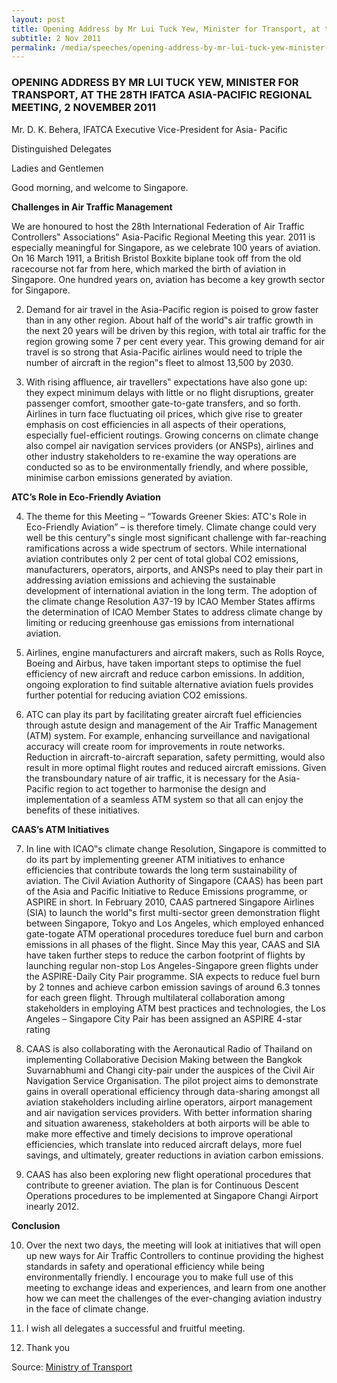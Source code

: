 ```yaml
---
layout: post
title: Opening Address by Mr Lui Tuck Yew, Minister for Transport, at the 28th IFATCA Asia-Pacific Regional Meeting, 2 November 2011
subtitle: 2 Nov 2011
permalink: /media/speeches/opening-address-by-mr-lui-tuck-yew-minister-for-transport-at-the-28th-ifatca-asia-pacific-regional-meeting-2-november-2011
---
```


### OPENING ADDRESS BY MR LUI TUCK YEW, MINISTER FOR TRANSPORT, AT THE 28TH IFATCA ASIA-PACIFIC REGIONAL MEETING, 2 NOVEMBER 2011

Mr. D. K. Behera, IFATCA Executive Vice-President for Asia- Pacific

Distinguished Delegates

Ladies and Gentlemen

Good morning, and welcome to Singapore.

**Challenges in Air Traffic Management**

We are honoured to host the 28th International Federation of Air Traffic Controllers‟ Associations‟ Asia-Pacific Regional Meeting this year. 2011 is especially meaningful for Singapore, as we celebrate 100 years of aviation. On 16 March 1911, a British Bristol Boxkite biplane took off from the old racecourse not far from here, which marked the birth of aviation in Singapore. One hundred years on, aviation has become a key growth sector for Singapore.

2. Demand for air travel in the Asia-Pacific region is poised to grow faster than in any other region. About half of the world‟s air traffic growth in the next 20 years will be driven by this region, with total air traffic for the region growing some 7 per cent every year. This growing demand for air travel is so strong that Asia-Pacific airlines would need to triple the number of aircraft in the region‟s fleet to almost 13,500 by 2030.

3. With rising affluence, air travellers‟ expectations have also gone up: they expect minimum delays with little or no flight disruptions, greater passenger comfort, smoother gate-to-gate transfers, and so forth. Airlines in turn face fluctuating oil prices, which give rise to greater emphasis on cost efficiencies in all aspects of their operations, especially fuel-efficient routings. Growing concerns on climate change also compel air navigation services providers (or ANSPs), airlines and other industry stakeholders to re-examine the way operations are conducted so as to be environmentally friendly, and where possible, minimise carbon emissions generated by aviation.

**ATC’s Role in Eco-Friendly Aviation**

4. The theme for this Meeting – “Towards Greener Skies: ATC's Role in Eco-Friendly Aviation” – is therefore timely. Climate change could very well be this century‟s single most significant challenge with far-reaching ramifications across a wide spectrum of sectors. While international aviation contributes only 2 per cent of total global CO2 emissions, manufacturers, operators, airports, and ANSPs need to play their part in addressing aviation emissions and achieving the sustainable development of international aviation in the long term. The adoption of the climate change Resolution A37-19 by ICAO Member States affirms the determination of ICAO Member States to address climate change by limiting or reducing greenhouse gas emissions from international aviation.

5. Airlines, engine manufacturers and aircraft makers, such as Rolls Royce, Boeing and Airbus, have taken important steps to optimise the fuel efficiency of new aircraft and reduce carbon emissions. In addition, ongoing exploration to find suitable alternative aviation fuels provides further potential for reducing aviation CO2 emissions.

6. ATC can play its part by facilitating greater aircraft fuel efficiencies through astute design and management of the Air Traffic Management (ATM) system. For example, enhancing surveillance and navigational accuracy will create room for improvements in route networks. Reduction in aircraft-to-aircraft separation, safety permitting, would also result in more optimal flight routes and reduced aircraft emissions. Given the transboundary nature of air traffic, it is necessary for the Asia-Pacific region to act together to harmonise the design and implementation of a seamless ATM system so that all can enjoy the benefits of these initiatives.

**CAAS’s ATM Initiatives**

7. In line with ICAO‟s climate change Resolution, Singapore is committed to do its part by implementing greener ATM initiatives to enhance efficiencies that contribute towards the long term sustainability of aviation. The Civil Aviation Authority of Singapore (CAAS) has been part of the Asia and Pacific Initiative to Reduce Emissions programme, or ASPIRE in short. In February 2010, CAAS partnered Singapore Airlines (SIA) to launch the world‟s first multi-sector green demonstration flight between Singapore, Tokyo and Los Angeles, which employed enhanced gate-togate ATM operational procedures toreduce fuel burn and carbon emissions in all phases of the flight. Since May this year, CAAS and SIA have taken further steps to reduce the carbon footprint of flights by launching regular non-stop Los Angeles-Singapore green flights under the ASPIRE-Daily City Pair programme. SIA expects to reduce fuel burn by 2 tonnes and achieve carbon emission savings of around 6.3 tonnes for each green flight. Through multilateral collaboration among stakeholders in employing ATM best practices and technologies, the Los Angeles – Singapore City Pair has been assigned an ASPIRE 4-star rating

8. CAAS is also collaborating with the Aeronautical Radio of Thailand on implementing Collaborative Decision Making between the Bangkok Suvarnabhumi and Changi city-pair under the auspices of the Civil Air Navigation Service Organisation. The pilot project aims to demonstrate gains in overall operational efficiency through data-sharing amongst all aviation stakeholders including airline operators, airport management and air navigation services providers. With better information sharing and situation awareness, stakeholders at both airports will be able to make more effective and timely decisions to improve operational efficiencies, which translate into reduced aircraft delays, more fuel savings, and ultimately, greater reductions in aviation carbon emissions.

9. CAAS has also been exploring new flight operational procedures that contribute to greener aviation. The plan is for Continuous Descent Operations procedures to be implemented at Singapore Changi Airport inearly 2012.

**Conclusion**

10. Over the next two days, the meeting will look at initiatives that will open up new ways for Air Traffic Controllers to continue providing the highest standards in safety and operational efficiency while being environmentally friendly. I encourage you to make full use of this meeting to exchange ideas and experiences, and learn from one another how we can meet the challenges of the ever-changing aviation industry in the face of climate change.

11. I wish all delegates a successful and fruitful meeting.

12. Thank you

Source: [<a href="https://www.mot.gov.sg/" target="_blank">Ministry of Transport</a>](https://www.mot.gov.sg/)